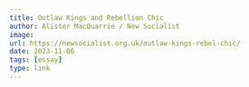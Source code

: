 ```yaml
---
title: Outlaw Kings and Rebellion Chic
author: Alister MacQuarrie / New Socialist
image:
url: https://newsocialist.org.uk/outlaw-kings-rebel-chic/
date: 2023-11-06
tags: [essay]
type: link
---
```

